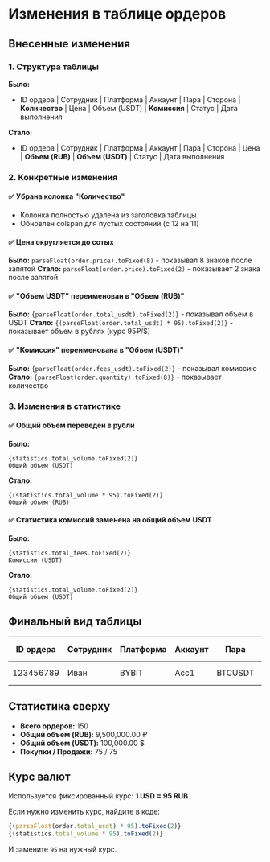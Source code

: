 # Изменения в таблице ордеров

## Внесенные изменения

### 1. Структура таблицы
**Было:**
- ID ордера | Сотрудник | Платформа | Аккаунт | Пара | Сторона | **Количество** | Цена | Объем (USDT) | **Комиссия** | Статус | Дата выполнения

**Стало:**
- ID ордера | Сотрудник | Платформа | Аккаунт | Пара | Сторона | Цена | **Объем (RUB)** | **Объем (USDT)** | Статус | Дата выполнения

### 2. Конкретные изменения

#### ✅ Убрана колонка "Количество"
- Колонка полностью удалена из заголовка таблицы
- Обновлен colspan для пустых состояний (с 12 на 11)

#### ✅ Цена округляется до сотых
**Было:** `parseFloat(order.price).toFixed(8)` - показывал 8 знаков после запятой
**Стало:** `parseFloat(order.price).toFixed(2)` - показывает 2 знака после запятой

#### ✅ "Объем USDT" переименован в "Объем (RUB)"
**Было:** `{parseFloat(order.total_usdt).toFixed(2)}` - показывал объем в USDT
**Стало:** `{(parseFloat(order.total_usdt) * 95).toFixed(2)}` - показывает объем в рублях (курс 95₽/$)

#### ✅ "Комиссия" переименована в "Объем (USDT)"
**Было:** `{parseFloat(order.fees_usdt).toFixed(2)}` - показывал комиссию
**Стало:** `{parseFloat(order.quantity).toFixed(8)}` - показывает количество

### 3. Изменения в статистике

#### ✅ Общий объем переведен в рубли
**Было:**
```
{statistics.total_volume.toFixed(2)}
Общий объем (USDT)
```

**Стало:**
```
{(statistics.total_volume * 95).toFixed(2)}
Общий объем (RUB)
```

#### ✅ Статистика комиссий заменена на общий объем USDT
**Было:**
```
{statistics.total_fees.toFixed(2)}
Комиссии (USDT)
```

**Стало:**
```
{statistics.total_volume.toFixed(2)}
Общий объем (USDT)
```

## Финальный вид таблицы

| ID ордера | Сотрудник | Платформа | Аккаунт | Пара | Сторона | Цена | Объем (RUB) | Объем (USDT) | Статус | Дата выполнения |
|-----------|-----------|-----------|---------|------|---------|------|-------------|--------------|--------|-----------------|
| 123456789 | Иван      | BYBIT     | Acc1    | BTCUSDT | BUY | 67890.12 | 6449511.40 | 67890.12 | Завершен | 07.01.2025 14:30 |

## Статистика сверху

- **Всего ордеров:** 150
- **Общий объем (RUB):** 9,500,000.00 ₽
- **Общий объем (USDT):** 100,000.00 $
- **Покупки / Продажи:** 75 / 75

## Курс валют

Используется фиксированный курс: **1 USD = 95 RUB**

Если нужно изменить курс, найдите в коде:
```javascript
{(parseFloat(order.total_usdt) * 95).toFixed(2)}
{(statistics.total_volume * 95).toFixed(2)}
```

И замените `95` на нужный курс. 